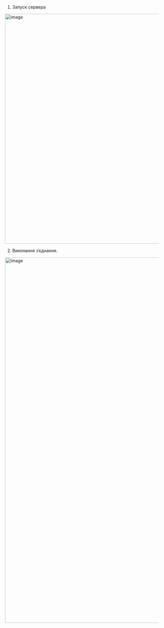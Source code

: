 1. Запуск сервера
<img width="1995" height="753" alt="image" src="https://github.com/user-attachments/assets/f38f640a-110d-4aba-8b70-514f8a0f84ba" />

2. Виконання зʼєднання.
<img width="2830" height="1197" alt="image" src="https://github.com/user-attachments/assets/1abbe5c9-0f58-4137-a2ad-b51d3813d1ce" />
